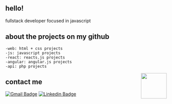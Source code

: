 ## hello!

fullstack developer focused in javascript

## about the projects on my github

```
-web: html + css projects
-js: javascript projects
-react: reacts.js projects 
-angular: angular.js projects
-api: php projects
```


<img align="right" width="80" height="80" src="https://www.flaticon.com/svg/vstatic/svg/3612/3612518.svg?token=exp=1616425475~hmac=f769470d948fb8ec8bfb0c9ed1a92d92">

## contact me 

[![Gmail Badge](https://img.shields.io/badge/-Gmail-%23EA4335?style=for-the-badge&logo=gmail&logoColor=white&link=mailto:bnorbiatos@gmail.com)](mailto:bnorbiatos@gmail.com)
[![Linkedin Badge](https://img.shields.io/badge/-LinkedIn-%230077B5?style=for-the-badge&logo=linkedin&logoColor=white&link=https://www.linkedin.com/in/beatriznorbiato/)](https://www.linkedin.com/in/beatriznorbiato/)

